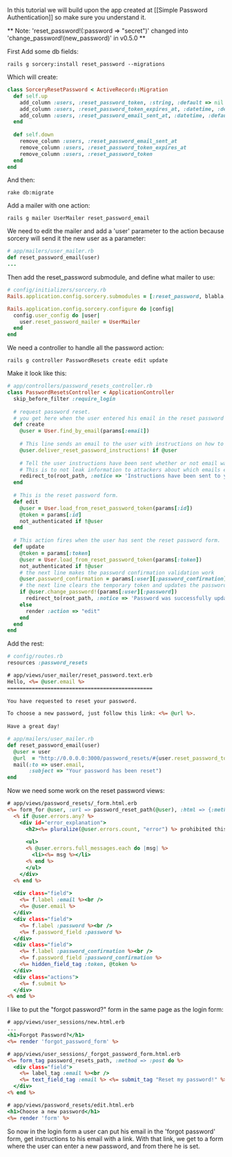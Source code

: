 In this tutorial we will build upon the app created at [[Simple Password Authentication]] so make sure you understand it.

** Note: 'reset_password!(:password => "secret")' changed into 'change_password!(new_password)' in v0.5.0 **

First Add some db fields:

    rails g sorcery:install reset_password --migrations

Which will create:

```ruby
class SorceryResetPassword < ActiveRecord::Migration
  def self.up
    add_column :users, :reset_password_token, :string, :default => nil
    add_column :users, :reset_password_token_expires_at, :datetime, :default => nil
    add_column :users, :reset_password_email_sent_at, :datetime, :default => nil
  end
    
  def self.down
    remove_column :users, :reset_password_email_sent_at
    remove_column :users, :reset_password_token_expires_at
    remove_column :users, :reset_password_token
  end
end
```

And then:

    rake db:migrate


Add a mailer with one action:

    rails g mailer UserMailer reset_password_email

We need to edit the mailer and add a 'user' parameter to the action because sorcery will send it the new user as a parameter:

```ruby
# app/mailers/user_mailer.rb
def reset_password_email(user)
...
```

Then add the reset_password submodule, and define what mailer to use:

```ruby
# config/initializers/sorcery.rb
Rails.application.config.sorcery.submodules = [:reset_password, blabla, blablu, ...]

Rails.application.config.sorcery.configure do |config|
  config.user_config do |user|
    user.reset_password_mailer = UserMailer
  end
end
```

We need a controller to handle all the password action:

    rails g controller PasswordResets create edit update

Make it look like this:

```ruby
# app/controllers/password_resets_controller.rb
class PasswordResetsController < ApplicationController
  skip_before_filter :require_login
    
  # request password reset.
  # you get here when the user entered his email in the reset password form and submitted it.
  def create 
    @user = User.find_by_email(params[:email])
        
    # This line sends an email to the user with instructions on how to reset their password (a url with a random token)
    @user.deliver_reset_password_instructions! if @user
        
    # Tell the user instructions have been sent whether or not email was found.
    # This is to not leak information to attackers about which emails exist in the system.
    redirect_to(root_path, :notice => 'Instructions have been sent to your email.')
  end
    
  # This is the reset password form.
  def edit
    @user = User.load_from_reset_password_token(params[:id])
    @token = params[:id]
    not_authenticated if !@user
  end
      
  # This action fires when the user has sent the reset password form.
  def update
    @token = params[:token]
    @user = User.load_from_reset_password_token(params[:token])
    not_authenticated if !@user
    # the next line makes the password confirmation validation work
    @user.password_confirmation = params[:user][:password_confirmation]
    # the next line clears the temporary token and updates the password
    if @user.change_password!(params[:user][:password])
      redirect_to(root_path, :notice => 'Password was successfully updated.')
    else
      render :action => "edit"
    end
  end
end
```

Add the rest:

```ruby
# config/routes.rb
resources :password_resets
```

```rhtml
# app/views/user_mailer/reset_password.text.erb
Hello, <%= @user.email %>
===============================================
 
You have requested to reset your password.

To choose a new password, just follow this link: <%= @url %>.
 
Have a great day!
```

```ruby
# app/mailers/user_mailer.rb
def reset_password_email(user)
  @user = user
  @url  = "http://0.0.0.0:3000/password_resets/#{user.reset_password_token}/edit"
  mail(:to => user.email,
       :subject => "Your password has been reset")
end
```

Now we need some work on the reset password views:

```rhtml
# app/views/password_resets/_form.html.erb
<%= form_for @user, :url => password_reset_path(@user), :html => {:method => :put} do |f| %>
  <% if @user.errors.any? %>
    <div id="error_explanation">
      <h2><%= pluralize(@user.errors.count, "error") %> prohibited this user from being saved:</h2>
    
      <ul>
      <% @user.errors.full_messages.each do |msg| %>
        <li><%= msg %></li>
      <% end %>
      </ul>
    </div>
  <% end %>
    
  <div class="field">
    <%= f.label :email %><br />
    <%= @user.email %>
  </div>
  <div class="field">
    <%= f.label :password %><br />
    <%= f.password_field :password %>
  </div>
  <div class="field">
    <%= f.label :password_confirmation %><br />
    <%= f.password_field :password_confirmation %>
    <%= hidden_field_tag :token, @token %>
  </div>
  <div class="actions">
    <%= f.submit %>
  </div>
<% end %>
```

I like to put the "forgot password?" form in the same page as the login form:

```rhtml
# app/views/user_sessions/new.html.erb
...
<h1>Forgot Password?</h1>
<%= render 'forgot_password_form' %>
```

```rhtml
# app/views/user_sessions/_forgot_password_form.html.erb
<%= form_tag password_resets_path, :method => :post do %>
  <div class="field">
    <%= label_tag :email %><br />
    <%= text_field_tag :email %> <%= submit_tag "Reset my password!" %>
  </div>
<% end %>
```

```rhtml
# app/views/password_resets/edit.html.erb
<h1>Choose a new password</h1>
<%= render 'form' %>
```

So now in the login form a user can put his email in the 'forgot password' form, get instructions to his email with a link. With that link, we get to a form where the user can enter a new password, and from there he is set.
